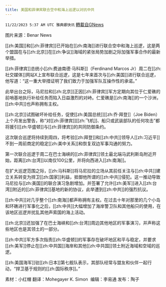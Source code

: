 ```yaml
---
title: 美国和菲律宾联合空中和海上巡逻以对抗中共
---
```

`11/22/2023 5:37 AM UTC 雅典娜快讯` [轉載自GNews](https://gnews.org/articles/2003051)

图片来源：Benar News

[[zh:美国]]和[[zh:菲律宾]]已开始在[[zh:南海]]进行联合空中和海上巡逻，这是两个盟国在与[[zh:北京]]在[[zh:争议]]海域的紧张局势加剧之际加强军事合作的最新举措。

[[zh:菲律宾]]总统小[[zh:费迪南德·马科斯]]（Ferdinand Marcos Jr）周二在[[zh:社交媒体]]网站X上宣布联合巡逻，这是七年来首次与[[zh:美国]]进行联合巡逻，他写道：“这一重大举措证明了我们致力于加强军队互操作性的承诺。” 

此举出台之际，马尼拉和[[zh:北京]]正因[[zh:菲律宾]]军方定期向其位于仁爱礁的前哨基地执行补给任务而陷入日益激烈的对峙。仁爱礁是[[zh:南海]]的一个沙洲，[[zh:中共]]也声称拥有主权。

[[zh:北京]]试图破坏补给任务，促使[[zh:美国总统]][[zh:乔·拜登]]（Joe Biden）上个月发出警告，称“对[[zh:菲律宾]][[zh:飞机]]、船只或武装部队的任何攻击”都将援引[[zh:华盛顿]]与[[zh:菲律宾]]的共同防御条约。

这次联合巡逻将持续到周四，将考验[[zh:拜登]]和[[zh:中共]]领导人[[zh:习近平]]不到一周前商定的稳定[[zh:美中关系]]和恢复双边军事沟通的努力。

第一次联合巡逻于周二在巴士海峡的[[zh:菲律宾]]领土最北端马武利斯岛附近开始，距离[[zh:台湾]]以南仅100公里，并将向西进入[[zh:南海]]。

在扩大巡逻范围之际，[[zh:马科斯]]将马尼拉的立场从其前任关注与[[zh:中共]]建立关系转变为捍卫[[zh:国家]]利益，抵御他所谓的[[zh:中共]]侵犯。这一推动导致马尼拉与[[zh:美国]]的联合演习急剧增加。并签署了允许[[zh:美军]]进入[[zh:台湾]]附近的[[zh:菲律宾]]基地的新的协议，此举遭到[[zh:中共]]的强烈抗议。 

[[zh:中共]]对几乎整个[[zh:南海]]都声称拥有主权。在过去十年对那里的几个小岛和环礁进行军事化之后，[[zh:中共]]大幅增加了海岸警卫队和其他船只的使用，在该地区巡逻并扰乱其他声索国的海上活动。

[[zh:北京]]还加强了在巴士海峡和[[zh:台湾]]周边其他地区的军事演习，并声称这些地区也是其领土的一部分。

[[zh:中共]]军方多次指责[[zh:华盛顿]]的军事存在破坏地区和平与稳定，并要求[[zh:美军]]停止在[[zh:中共国]]海岸和其他[[zh:中共国]]领土附近海域和空域的巡逻。

[[zh:美国海军]]驻[[zh:日本]]第七舰队表示，其部队经常与盟友和伙伴一起行动，“捍卫基于规则的[[zh:国际秩序]]。”

            
素材：小红帽  翻译：Mohegayer K. Simon   编辑：李易通  发布：陶子


